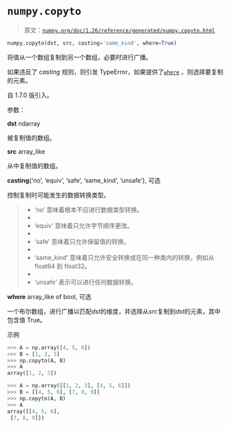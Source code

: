 # `numpy.copyto`

> 原文：[`numpy.org/doc/1.26/reference/generated/numpy.copyto.html`](https://numpy.org/doc/1.26/reference/generated/numpy.copyto.html)

```py
numpy.copyto(dst, src, casting='same_kind', where=True)
```

将值从一个数组复制到另一个数组，必要时进行广播。

如果违反了 *casting* 规则，则引发 TypeError，如果提供了[`where`](https://numpy.org/doc/1.26/reference/generated/numpy.where.html) ，则选择要复制的元素。

自 1.7.0 版引入。

参数：

**dst** ndarray

被复制值的数组。

**src** array_like

从中复制值的数组。

**casting**{‘no’, ‘equiv’, ‘safe’, ‘same_kind’, ‘unsafe’}, 可选

控制复制时可能发生的数据转换类型。

> +   ‘no’ 意味着根本不应进行数据类型转换。
> +   
> +   ‘equiv’ 意味着只允许字节顺序更改。
> +   
> +   ‘safe’ 意味着只允许保留值的转换。
> +   
> +   ‘same_kind’ 意味着只允许安全转换或在同一种类内的转换，例如从 float64 到 float32。
> +   
> +   ‘unsafe’ 表示可以进行任何数据转换。

**where** array_like of bool, 可选

一个布尔数组，进行广播以匹配*dst*的维度，并选择从*src*复制到*dst*的元素，其中包含值 True。

示例

```py
>>> A = np.array([4, 5, 6])
>>> B = [1, 2, 3]
>>> np.copyto(A, B)
>>> A
array([1, 2, 3]) 
```

```py
>>> A = np.array([[1, 2, 3], [4, 5, 6]])
>>> B = [[4, 5, 6], [7, 8, 9]]
>>> np.copyto(A, B)
>>> A
array([[4, 5, 6],
 [7, 8, 9]]) 
```
